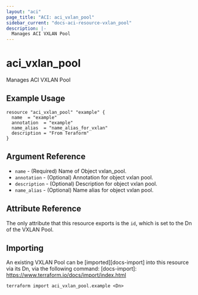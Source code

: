 ```yaml
---
layout: "aci"
page_title: "ACI: aci_vxlan_pool"
sidebar_current: "docs-aci-resource-vxlan_pool"
description: |-
  Manages ACI VXLAN Pool
---
```


# aci_vxlan_pool #
Manages ACI VXLAN Pool

## Example Usage ##

```hcl
resource "aci_vxlan_pool" "example" {
  name  = "example"
  annotation  = "example"
  name_alias  = "name_alias_for_vxlan"
  description = "From Teraform"
}
```
## Argument Reference ##
* `name` - (Required) Name of Object vxlan_pool.
* `annotation` - (Optional) Annotation for object vxlan pool.
* `description` - (Optional) Description for object vxlan pool.
* `name_alias` - (Optional) Name alias for object vxlan pool.



## Attribute Reference

The only attribute that this resource exports is the `id`, which is set to the
Dn of the VXLAN Pool.

## Importing ##

An existing VXLAN Pool can be [imported][docs-import] into this resource via its Dn, via the following command:
[docs-import]: https://www.terraform.io/docs/import/index.html


```
terraform import aci_vxlan_pool.example <Dn>
```